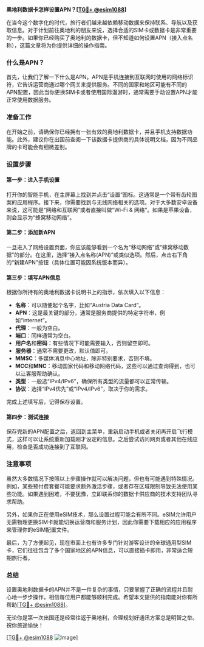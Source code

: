 **奥地利数据卡怎样设置APN？[[TG💪+ @esim1088](https://t.me/s/esim1088)]**

在当今这个数字化的时代，旅行者们越来越依赖移动数据来保持联系、导航以及获取信息。对于计划前往奥地利的朋友来说，选择合适的SIM卡或数据卡是非常重要的一步。如果你已经购买了奥地利的数据卡，但不知道如何设置APN（接入点名称），这篇文章将为你提供详细的操作指南。

### 什么是APN？

首先，让我们了解一下什么是APN。APN是手机连接到互联网时使用的网络标识符，它告诉运营商通过哪个网关来提供服务。不同的国家和地区可能有不同的APN配置，因此当你更换SIM卡或者使用国际漫游时，通常需要手动设置APN才能正常使用数据服务。

### 准备工作

在开始之前，请确保你已经拥有一张有效的奥地利数据卡，并且手机支持数据功能。此外，建议你在出国前查阅一下该数据卡提供商的具体说明文档，因为不同品牌的卡可能会有细微差别。

### 设置步骤

#### 第一步：进入手机设置

打开你的智能手机，在主屏幕上找到并点击“设置”图标。这通常是一个带有齿轮图案的应用程序。接下来，你需要找到与无线网络相关的选项。对于大多数安卓设备来说，这可能是“网络和互联网”或者直接叫做“Wi-Fi & 网络”。如果是苹果设备，则会显示为“蜂窝移动网络”。

#### 第二步：添加新APN

一旦进入了网络设置页面，你应该能够看到一个名为“移动网络”或“蜂窝移动数据”的部分。在这里，选择“接入点名称(APN)”或类似选项。然后，点击右下角的“新建APN”按钮（具体位置可能因系统版本而异）。

#### 第三步：填写APN信息

根据你所持有的奥地利数据卡说明书上的指示，依次填入以下信息：
- **名称**：可以随便起个名字，比如“Austria Data Card”。
- **APN**：这是最关键的部分，通常是服务商提供的特定字符串，例如“internet”。
- **代理**：一般为空白。
- **端口**：同样通常为空白。
- **用户名**和**密码**：有些情况下可能需要输入，否则留空即可。
- **服务器**：通常不需要更改，默认值即可。
- **MMSC**：多媒体消息中心地址，除非特别要求，否则不填。
- **MCC**和**MNC**：移动国家代码和移动网络代码，这些可以通过查询得到，也可以让客服帮助确认。
- **类型**：一般选“IPv4/IPv6”，确保所有类型的流量都可以正常传输。
- **协议**：选择“IPv4优先”或“IPv4/IPv6”，取决于你的需求。

完成上述填写后，记得保存设置。

#### 第四步：测试连接

保存完新的APN配置之后，返回到主菜单，重新启动手机或者关闭再开启飞行模式，这样可以让系统重新加载刚才设定的信息。之后尝试访问网页或者其他在线应用，检查是否成功连接到了互联网。

### 注意事项

虽然大多数情况下按照以上步骤操作就可以解决问题，但也有可能遇到特殊情况。例如，某些预付费套餐可能要求额外激活步骤，或者存在区域限制导致无法使用某些功能。如果遇到困难，不要犹豫，立即联系你的数据卡供应商的技术支持团队寻求帮助。

另外，如果你正在使用eSIM技术，那么设置过程可能会有所不同。eSIM允许用户无需物理更换SIM卡就能切换运营商和服务计划，因此你需要下载相应的应用程序来管理你的eSIM配置文件。

最后，为了方便起见，现在市面上也有许多专门针对游客设计的全球通用型SIM卡，它们往往包含了多个国家地区的APN信息，可以直接插卡即用，非常适合短期旅行者。

### 总结

设置奥地利数据卡的APN并不是一件复杂的事情，只要掌握了正确的流程并且耐心地一步步操作，相信每位用户都能够顺利完成。希望本文提供的指南能对你有所帮助[[TG💪+ @esim1088](https://t.me/s/esim1088)]。

无论你是第一次出国还是经常往返于奥地利，合理规划好通讯方案总是明智之举。祝你旅途愉快！

[[TG💪+ @esim1088](https://t.me/s/esim1088) ![Image](https://i.postimg.cc/4NQfJmqS/Snipaste-2025-05-13-00-14-12.png)]